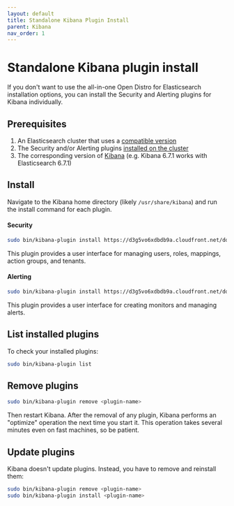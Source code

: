 ```yaml
---
layout: default
title: Standalone Kibana Plugin Install
parent: Kibana
nav_order: 1
---
```


# Standalone Kibana plugin install

If you don't want to use the all-in-one Open Distro for Elasticsearch installation options, you can install the Security and Alerting plugins for Kibana individually.


## Prerequisites

1. An Elasticsearch cluster that uses a [compatible version](../../../version-history)
1. The Security and/or Alerting plugins [installed on the cluster](../../install/plugins)
1. The corresponding version of [Kibana](../) (e.g. Kibana 6.7.1 works with Elasticsearch 6.7.1)


## Install

Navigate to the Kibana home directory (likely `/usr/share/kibana`) and run the install command for each plugin.


#### Security

```bash
sudo bin/kibana-plugin install https://d3g5vo6xdbdb9a.cloudfront.net/downloads/kibana-plugins/opendistro-security/opendistro_security_kibana_plugin-1.2.1.0.zip
```

This plugin provides a user interface for managing users, roles, mappings, action groups, and tenants.


#### Alerting

```bash
sudo bin/kibana-plugin install https://d3g5vo6xdbdb9a.cloudfront.net/downloads/kibana-plugins/opendistro-alerting/opendistro-alerting-1.2.1.0.zip
```

This plugin provides a user interface for creating monitors and managing alerts.


## List installed plugins

To check your installed plugins:

```bash
sudo bin/kibana-plugin list
```


## Remove plugins

```bash
sudo bin/kibana-plugin remove <plugin-name>
```

Then restart Kibana. After the removal of any plugin, Kibana performs an "optimize" operation the next time you start it. This operation takes several minutes even on fast machines, so be patient.


## Update plugins

Kibana doesn't update plugins. Instead, you have to remove and reinstall them:

```bash
sudo bin/kibana-plugin remove <plugin-name>
sudo bin/kibana-plugin install <plugin-name>
```
